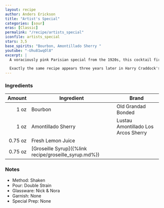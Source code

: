 ```yaml
---
layout: recipe
author: Anders Erickson
title: "Artist's Special"
categories: [sour]
eras: [Classic]
permalink: "/recipe/artists_special"
iconfile: artists_special
stars: 3,5
base_spirits: "Bourbon, Amontillado Sherry "
youtube: "-Uhu81wqOl8"
excerpt: |
  A voraciously pink Parisian special from the 1920s, this cocktail first appears in print in Harry MacElhone's 1927 <em>Barflies and Cocktails</em>.<br><br>

  Exactly the same recipe appears three years later in Harry Craddock's 1930 <em>The Savoy Cocktail Book</em>.
---
```


### Ingredients

|  Amount | Ingredient                                            | Brand                               |
| ------: | ----------------------------------------------------- | ----------------------------------- |
|    1 oz | Bourbon                                               | Old Grandad Bonded                  |
|    1 oz | Amontillado Sherry                                    | Lustau Amontillado Los Arcos Sherry |
| 0.75 oz | Fresh Lemon Juice                                     |
| 0.75 oz | [Groseille Syrup]({%link recipe/groseille_syrup.md%}) |

### Notes

- Method: Shaken
- Pour: Double Strain
- Glassware: Nick & Nora
- Garnish: None
- Special Prep: None
